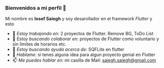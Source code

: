 ### Bienvenidos a mi perfil 👋

Mi nombre es **Iosef Saiegh** y soy desarollador en el framework _Flutter_ y esto
<!--
**IosefSaiegh/IosefSaiegh** is a ✨ _special_ ✨ repository because its `README.md` (this file) appears on your GitHub profile.

Here are some ideas to get you started:
-->
- 🔭 _Estoy trabajondo en:_ 2 proyectos de Flutter. Remove BG, ToDo List
- 👯 _Estoy buscando colaborar en:_ proyectos de Flutter como voluntario y sin limites de horarios etc.
- 🤔 _Estoy buscando ayuda acerca de:_ SQFLite en flutter
- 💬 _Hablame:_ si tenes alguna idea para algun proyecto genial en Flutter
- 📫 _Me puedes hablar en:_ mi casilla de Mail: saiegh.saiegh@gmail.com

